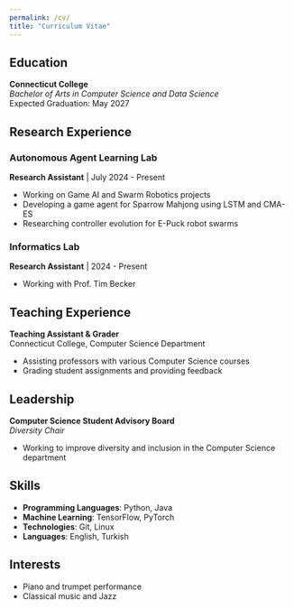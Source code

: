 ```yaml
---
permalink: /cv/
title: "Curriculum Vitae"
---
```


## Education

**Connecticut College**  
*Bachelor of Arts in Computer Science and Data Science*  
Expected Graduation: May 2027  

## Research Experience

### Autonomous Agent Learning Lab
**Research Assistant** | July 2024 - Present  
- Working on Game AI and Swarm Robotics projects
- Developing a game agent for Sparrow Mahjong using LSTM and CMA-ES
- Researching controller evolution for E-Puck robot swarms

### Informatics Lab
**Research Assistant** | 2024 - Present  
- Working with Prof. Tim Becker

## Teaching Experience

**Teaching Assistant & Grader**  
Connecticut College, Computer Science Department
- Assisting professors with various Computer Science courses
- Grading student assignments and providing feedback

## Leadership

**Computer Science Student Advisory Board**  
*Diversity Chair*  
- Working to improve diversity and inclusion in the Computer Science department

## Skills

- **Programming Languages**: Python, Java
- **Machine Learning**: TensorFlow, PyTorch
- **Technologies**: Git, Linux
- **Languages**: English, Turkish

## Interests

- Piano and trumpet performance
- Classical music and Jazz 